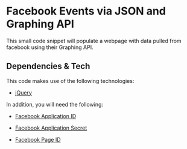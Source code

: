 Facebook Events via JSON and Graphing API
=========================================

This small code snippet will populate a webpage with data pulled from facebook using their Graphing API. 

Dependencies & Tech
--------------------

This code makes use of the following technologies: 

* [jQuery](http://jquery.com/download/)

In addition, you will need the following: 

* [Facebook Application ID](https://www.google.com/search?btnG=1&pws=0&q=Where+do+I+find+my+numeric+Facebook+page+ID%3F&gws_rd=ssl#pws=0&q=How+To+Get+An+Application+ID+and+Secret+Key+From+Facebook)
* [Facebook Application Secret](https://www.google.com/search?btnG=1&pws=0&q=Where+do+I+find+my+numeric+Facebook+page+ID%3F&gws_rd=ssl#pws=0&q=How+To+Get+An+Application+ID+and+Secret+Key+From+Facebook)

* [Facebook Page ID](https://www.google.com/search?btnG=1&pws=0&q=Where+do+I+find+my+numeric+Facebook+page+ID%3F&gws_rd=ssl)
